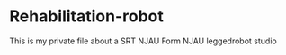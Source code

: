 # Rehabilitation-robot
  This is my private file about a SRT 
  NJAU
  Form NJAU leggedrobot studio
  
